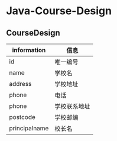 # Java-Course-Design
CourseDesign
-----------------------------------------------------------------
|information   |信息
|-|-|
 id            | 唯一编号     
 name          | 学校名       
 address       | 学校地址     
 phone         | 电话         
 phone         | 学校联系地址  
 postcode      | 学校邮编     
 principalname | 校长名       
